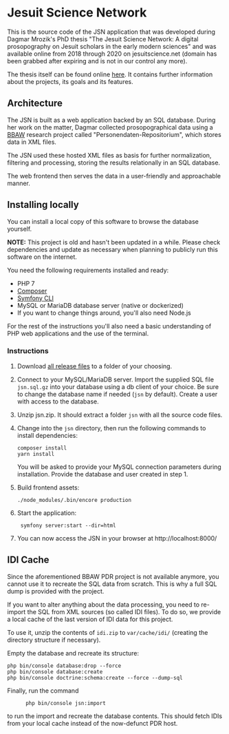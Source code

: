 Jesuit Science Network
======================

This is the source code of the JSN application that was developed during Dagmar Mrozik's PhD thesis "The Jesuit Science Network: A digital prosopography on Jesuit scholars in the early modern sciences" and was available online from 2018 through 2020 on jesuitscience.net (domain has been grabbed after expiring and is not in our control any more).

The thesis itself can be found online [here](http://elpub.bib.uni-wuppertal.de/servlets/DocumentServlet?id=8981). It contains further information about the projects, its goals and its features.

Architecture
------------

The JSN is built as a web application backed by an SQL database. During her work on the matter, Dagmar collected prosopographical data using a [BBAW](https://www.bbaw.de) research project called "Personendaten-Repositorium", which stores data in XML files.

The JSN used these hosted XML files as basis for further normalization, filtering and processing, storing the results relationally in an SQL database.

The web frontend then serves the data in a user-friendly and approachable manner.


Installing locally
------------------

You can install a local copy of this software to browse the database yourself. 

**NOTE:** This project is old and hasn't been updated in a while. Please check dependencies and update as necessary when planning to publicly run this software on the internet.

You need the following requirements installed and ready: 

 * PHP 7
 * [Composer](https://getcomposer.org/download/)
 * [Symfony CLI](https://symfony.com/download)
 * MySQL or MariaDB database server (native or dockerized)
 * If you want to change things around, you'll also need Node.js

For the rest of the instructions you'll also need a basic understanding of PHP web applications and the use of the terminal.

### Instructions

1. Download [all release files]() to a folder of your choosing. 

2. Connect to your MySQL/MariaDB server. Import the supplied SQL file `jsn.sql.gz` into your database using a db client of your choice. Be sure to change the database name if needed (`jsn` by default). Create a user with access to the database.

3. Unzip jsn.zip. It should extract a folder `jsn` with all the source code files.

4. Change into the `jsn` directory, then run the following commands to install dependencies:
       
       composer install
       yarn install

    You will be asked to provide your MySQL connection parameters during installation. Provide the database and user created in step 1.

5. Build frontend assets:
  
       ./node_modules/.bin/encore production

5. Start the application:

        symfony server:start --dir=html

6. You can now access the JSN in your browser at http://localhost:8000/


IDI Cache
---------

Since the aforementioned BBAW PDR project is not available anymore, you cannot use it to recreate the SQL data from scratch. This is why a full SQL dump is provided with the project.

If you want to alter anything about the data processing, you need to re-import the SQL from XML sources (so called IDI files). To do so, we provide a local cache of the last version of IDI data for this project.

To use it, unzip the contents of `idi.zip` to `var/cache/idi/` (creating the directory structure if necessary).
   
Empty the database and recreate its structure:
      
    php bin/console database:drop --force
    php bin/console database:create
    php bin/console doctrine:schema:create --force --dump-sql

Finally, run the command
      
          php bin/console jsn:import
          
to run the import and recreate the database contents. This should fetch IDIs from your local cache instead of the now-defunct PDR host.
